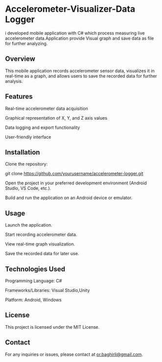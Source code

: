 # Accelerometer-Visualizer-Data Logger
i developed mobile application with C# which process measuring live accelerometer data.Application provide Visual graph and save data as file for further analyzing.

## Overview

This mobile application records accelerometer sensor data, visualizes it in real-time as a graph, and allows users to save the recorded data for further analysis.

## Features

Real-time accelerometer data acquisition

Graphical representation of X, Y, and Z axis values

Data logging and export functionality

User-friendly interface

## Installation

Clone the repository:

git clone https://github.com/yourusername/accelerometer-logger.git

Open the project in your preferred development environment (Android Studio, VS Code, etc.).

Build and run the application on an Android device or emulator.

## Usage

Launch the application.

Start recording accelerometer data.

View real-time graph visualization.

Save the recorded data for later use.

## Technologies Used

Programming Language: C#

Frameworks/Libraries: Visual Studio,Unity

Platform: Android, Windows


## License

This project is licensed under the MIT License.

## Contact

For any inquiries or issues, please contact at or.baghirli@gmail.com.
